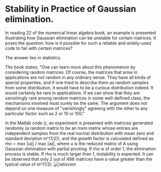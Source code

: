 # Stability in Practice of Gaussian elimination.

In reading 22 of the numerical linear algebra book, an example is presented illustrating how Gaussian elimination can be unstable for certain matrices. It poses the question: how is it possible for such a reliable and widely-used code to fail with certain matrices?

The answer lies in statistics.

The book states: "One can learn more about this phenomenon by considering random matrices. Of course, the matrices that arise in applications are not random in any ordinary sense. They have all kinds of special properties, and if one tried to describe them as random samples from some distribution, it would have to be a curious distribution indeed. It would certainly be rare in applications. If we can show that they are vanishingly rare among random matrices in some well-defined class, the mechanisms involved must surely be the same. The argument does not depend on one measure of "vanishingly" agreeing with the other to any particular factor such as 2 or 10 or 100."

In the Matlab code (), an experiment is presented with matrices generated randomly (a random matrix to be an mxm matrix whose entries are independent samples from the real normal distribution with mean zero and standard deviation m^(1/2)), and the growth factor is calculated defined as:
rho = max |uij| / max |aij|, where u is the reduced matrix of A using Gaussian elimination with partial pivoting. If rho is of order 1, the elimination process is stable. If rho is much larger than 1, instability is expected.
It can be observed that only 2 out of 496 matrices have a value greater than the typical value of m^(1/2).
![ratiovsm](https://github.com/tin7/Stability-in-Practice-of-Gaussian-elimination/assets/87256238/bbd40b6d-18b3-4c51-b719-e4c61550f4f8)
